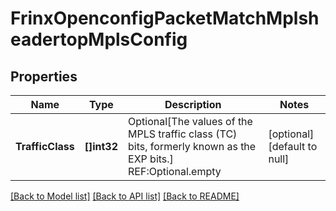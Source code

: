 # FrinxOpenconfigPacketMatchMplsheadertopMplsConfig

## Properties
Name | Type | Description | Notes
------------ | ------------- | ------------- | -------------
**TrafficClass** | **[]int32** | Optional[The values of the MPLS traffic class (TC) bits, formerly known as the EXP bits.] REF:Optional.empty | [optional] [default to null]

[[Back to Model list]](../README.md#documentation-for-models) [[Back to API list]](../README.md#documentation-for-api-endpoints) [[Back to README]](../README.md)


